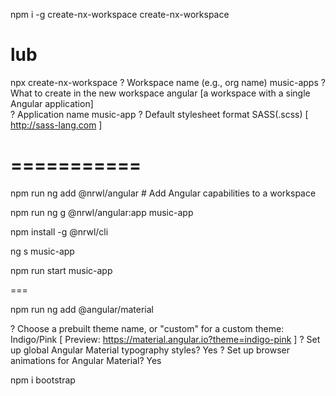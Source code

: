 npm i -g create-nx-workspace
create-nx-workspace

# lub

npx create-nx-workspace
? Workspace name (e.g., org name)     music-apps
? What to create in the new workspace angular           [a workspace with a single Angular application]    
? Application name                    music-app
? Default stylesheet format           SASS(.scss)  [ http://sass-lang.com   ]

# ===========

npm run ng add @nrwl/angular # Add Angular capabilities to a workspace

npm run ng g @nrwl/angular:app music-app

npm install -g @nrwl/cli

ng s music-app

npm run start music-app

===

npm run ng add @angular/material

? Choose a prebuilt theme name, or "custom" for a custom theme: Indigo/Pink        [ Preview: https://material.angular.io?theme=indigo-pink ]
? Set up global Angular Material typography styles? Yes 
? Set up browser animations for Angular Material? Yes


npm i bootstrap